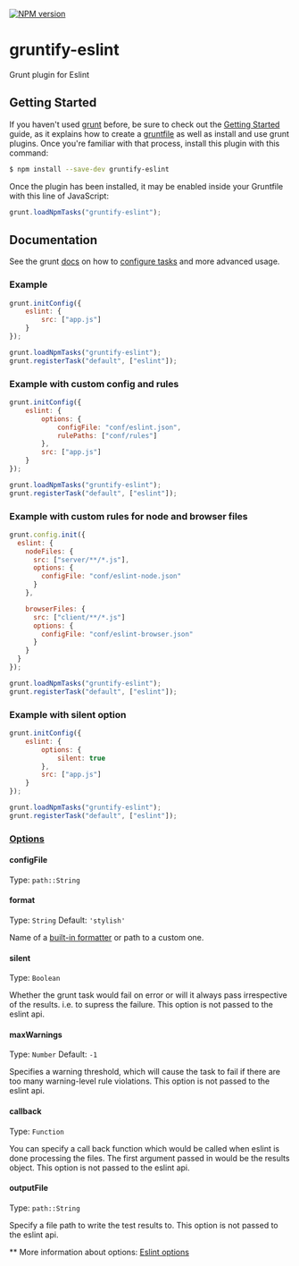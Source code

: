 [![NPM version](https://badge.fury.io/js/gruntify-eslint.svg)](//badge.fury.io/js/gruntify-eslint)

gruntify-eslint
====================

Grunt plugin for Eslint

## Getting Started

If you haven't used [grunt][] before, be sure to check out the [Getting Started][] guide, as it explains how to create a [gruntfile][Getting Started] as well as install and use grunt plugins. Once you're familiar with that process, install this plugin with this command:

```bash
$ npm install --save-dev gruntify-eslint
```

Once the plugin has been installed, it may be enabled inside your Gruntfile with this line of JavaScript:

```js
grunt.loadNpmTasks("gruntify-eslint");
```

[grunt]: //gruntjs.com
[Getting Started]: https://github.com/gruntjs/grunt/wiki/Getting-started


## Documentation

See the grunt [docs](https://github.com/gruntjs/grunt/wiki) on how to [configure tasks](https://github.com/gruntjs/grunt/wiki/Configuring-tasks) and more advanced usage.

### Example

```js
grunt.initConfig({
	eslint: {
		src: ["app.js"]
	}
});

grunt.loadNpmTasks("gruntify-eslint");
grunt.registerTask("default", ["eslint"]);
```

### Example with custom config and rules

```js
grunt.initConfig({
	eslint: {
		options: {
			configFile: "conf/eslint.json",
			rulePaths: ["conf/rules"]
		},
		src: ["app.js"]
	}
});

grunt.loadNpmTasks("gruntify-eslint");
grunt.registerTask("default", ["eslint"]);
```

### Example with custom rules for node and browser files

```js
grunt.config.init({
  eslint: {
    nodeFiles: {
      src: ["server/**/*.js"],
      options: {
        configFile: "conf/eslint-node.json"
      }
    },

    browserFiles: {
      src: ["client/**/*.js"]
      options: {
        configFile: "conf/eslint-browser.json"
      }
    }
  }
});

grunt.loadNpmTasks("gruntify-eslint");
grunt.registerTask("default", ["eslint"]);
```

### Example with silent option

```js
grunt.initConfig({
	eslint: {
		options: {
			silent: true
		},
		src: ["app.js"]
	}
});

grunt.loadNpmTasks("gruntify-eslint");
grunt.registerTask("default", ["eslint"]);
```


### [Options](//eslint.org/docs/developer-guide/nodejs-api#cliengine)

#### configFile

Type: `path::String`

#### format

Type: `String`
Default: `'stylish'`

Name of a [built-in formatter](https://github.com/nzakas/eslint/tree/master/lib/formatters) or path to a custom one.

#### silent

Type: `Boolean`

Whether the grunt task would fail on error or will it always pass irrespective of the results.
i.e. to supress the failure.
This option is not passed to the eslint api.

#### maxWarnings

Type: `Number`
Default: `-1`

Specifies a warning threshold, which will cause the task to fail if there are too many warning-level rule violations.
This option is not passed to the eslint api.

#### callback

Type: `Function`

You can specify a call back function which would be called when eslint is done processing the files. The first argument passed in would be the results object.
This option is not passed to the eslint api.

#### outputFile

Type: `path::String`

Specify a file path to write the test results to. This option is not passed to the eslint api.

** More information about options: [Eslint options]

[Eslint options]: //eslint.org/docs/developer-guide/nodejs-api#cliengine
